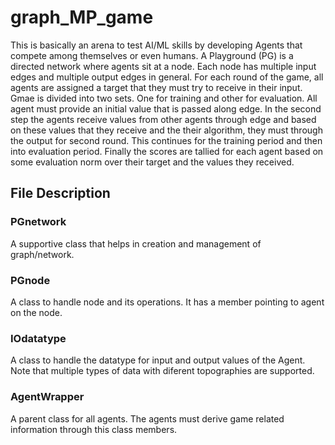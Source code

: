 # graph_MP_game

This is basically an arena to test AI/ML skills by developing Agents that compete among themselves or even humans. A Playground (PG) is a directed network where agents sit at a node. Each node has multiple input edges and multiple output edges in general. For each round of the game, all agents are assigned a target that they must try to receive in their input.
Gmae is divided into two sets. One for training and other for evaluation. All agent must provide an initial value that is passed along edge. In the second step the agents receive values from other agents through edge and based on these values that they receive and the their algorithm, they must through the output for second round.
This continues for the training period and then into evaluation period. Finally the scores are tallied for each agent based on some evaluation norm over their target and the values they received.

## File Description
### PGnetwork
A supportive class that helps in creation and management of graph/network.
### PGnode 
A class to handle node and its operations. It has a member pointing to agent on the node.
### IOdatatype
A class to handle the datatype for input and output values of the Agent. Note that multiple types of data with diferent topographies are supported.
### AgentWrapper
A parent class for all agents. The agents must derive game related information through this class members.
